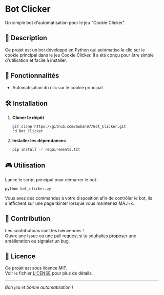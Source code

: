 # Bot Clicker

Un simple bot d'automatisation pour le jeu "Cookie Clicker".

## 📝 Description

Ce projet est un bot développé en Python qui automatise le clic sur le cookie principal dans le jeu Cookie Clicker. Il a été conçu pour être simple d'utilisation et facile à installer.

## 🚀 Fonctionnalités

- Automatisation du clic sur le cookie principal

## 🛠 Installation

1. **Cloner le dépôt**
   ```bash
   git clone https://github.com/Suban97/Bot_Clicker.git
   cd Bot_Clicker
   ```

2. **Installer les dépendances**
   ```bash
   pip install -r requirements.txt
   ```

## 🎮 Utilisation

Lance le script principal pour démarrer le bot :
```bash
python bot_clicker.py
```

Vous avez des commandes à votre disposition afin de contrôler le bot,
ils s'affichent sur une page tkinter lorsque vous maintenez MAJ+x.


## 🤝 Contribution

Les contributions sont les bienvenues !  
Ouvre une issue ou une pull request si tu souhaites proposer une amélioration ou signaler un bug.

## 📜 Licence

Ce projet est sous licence MIT.  
Voir le fichier [LICENSE](LICENSE) pour plus de détails.

---

*Bon jeu et bonne automatisation !*
